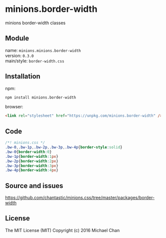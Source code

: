 # minions.border-width
minions border-width classes

## Module
name: `minions.minions.border-width`  
version: `0.3.0`  
main/style: `border-width.css`  

## Installation
npm:
```bash
npm install minions.border-width
```

browser:
```html
<link rel="stylesheet" href="https://unpkg.com/minions.border-width" />
```

## Code
```css
/*! minions.css */
.bw-0,.bw-1p,.bw-2p,.bw-3p,.bw-4p{border-style:solid}
.bw-0{border-width:0}
.bw-1p{border-width:1px}
.bw-2p{border-width:2px}
.bw-3p{border-width:3px}
.bw-4p{border-width:4px}

```

## Source and issues

https://github.com/chantastic/minions.css/tree/master/packages/border-width

## License

The MIT License (MIT)
Copyright (c) 2016 Michael Chan